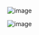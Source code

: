
![image](https://user-images.githubusercontent.com/36985894/221427594-5d1d3287-a5a5-47ee-8f70-094d6da27d02.png)



![image](https://user-images.githubusercontent.com/36985894/221427640-35d00e01-4dd9-41e1-9eb8-fbdfe88b96ef.png)

